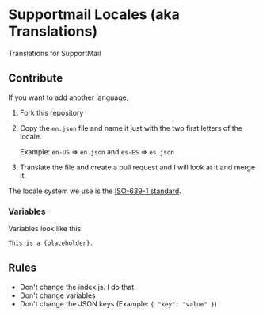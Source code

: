 # Supportmail Locales (aka Translations)

Translations for SupportMail

## Contribute

If you want to add another language,

1. Fork this repository
2. Copy the `en.json` file and name it just with the two first letters of the locale.

    Example: `en-US` => `en.json` and `es-ES` => `es.json`

3. Translate the file and create a pull request and I will look at it and merge it.

The locale system we use is the [ISO-639-1 standard](https://www.loc.gov/standards/iso639-2/php/code_list.php).

### Variables

Variables look like this:

```txt
This is a {placeholder}.
```

## Rules

-   Don't change the index.js. I do that.
-   Don't change variables
-   Don't change the JSON keys (Example: `{ "key": "value" }`)
